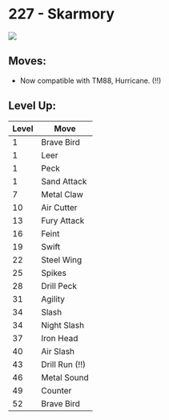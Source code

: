 # 227 - Skarmory
![][227]

## Moves:

 - Now compatible with TM88, Hurricane. (!!)

## Level Up:

Level | Move
---   | ---
  1   | Brave Bird
  1   | Leer
  1   | Peck
  1   | Sand Attack
  7   | Metal Claw
 10   | Air Cutter
 13   | Fury Attack
 16   | Feint
 19   | Swift
 22   | Steel Wing
 25   | Spikes
 28   | Drill Peck
 31   | Agility
 34   | Slash
 34   | Night Slash
 37   | Iron Head
 40   | Air Slash
 43   | Drill Run (!!)
 46   | Metal Sound
 49   | Counter
 52   | Brave Bird



[227]: /img/pokemon/227.png
